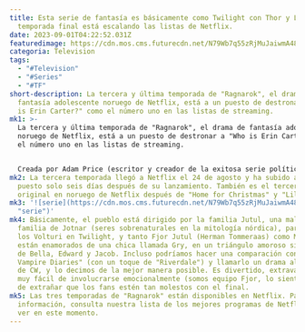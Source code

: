 ```yaml
---
title: Esta serie de fantasía es básicamente como Twilight con Thor y Loki, y su
  temporada final está escalando las listas de Netflix.
date: 2023-09-01T04:22:52.031Z
featuredimage: https://cdn.mos.cms.futurecdn.net/N79Wb7q55zRjMuJaiwmA48-970-80.jpg.webp
categoria: Television
tags:
  - "#Television"
  - "#Series"
  - "#TF"
short-description: La tercera y última temporada de "Ragnarok", el drama de
  fantasía adolescente noruego de Netflix, está a un puesto de destronar a "Who
  is Erin Carter?" como el número uno en las listas de streaming.
mk1: >-
  La tercera y última temporada de "Ragnarok", el drama de fantasía adolescente
  noruego de Netflix, está a un puesto de destronar a "Who is Erin Carter?" como
  el número uno en las listas de streaming.


  Creada por Adam Price (escritor y creador de la exitosa serie política danesa galardonada con un BAFTA, "Borgen"), "Ragnarok" sigue a un adolescente llamado Magne (David Stakston) que descubre que es la reencarnación de Thor, el dios nórdico del trueno, y su medio hermano Laurits (Jonas Strand Gravil) es, como puedes adivinar, Loki, el dios de la travesura. El pueblo también está plagado de cambio climático y contaminación industrial, y la serie se esfuerza por hacer un comentario sobre el estado actual de nuestro mundo.
mk2: La tercera temporada llegó a Netflix el 24 de agosto y ha subido al segundo
  puesto solo seis días después de su lanzamiento. También es el tercer programa
  original en noruego de Netflix después de "Home for Christmas" y "Lilyhammer".
mk3: '![serie](https://cdn.mos.cms.futurecdn.net/N79Wb7q55zRjMuJaiwmA48-970-80.jpg.webp
  "serie")'
mk4: Básicamente, el pueblo está dirigido por la familia Jutul, una malvada
  familia de Jotnar (seres sobrenaturales en la mitología nórdica), parecida a
  los Volturi en Twilight, y tanto Fjor Jutul (Herman Tommeraas) como Magne
  están enamorados de una chica llamada Gry, en un triángulo amoroso similar al
  de Bella, Edward y Jacob. Incluso podríamos hacer una comparación con "The
  Vampire Diaries" (con un toque de "Riverdale") y llamarlo un drama al estilo
  de CW, y lo decimos de la mejor manera posible. Es divertido, extravagante y
  muy fácil de involucrarse emocionalmente (somos equipo Fjor, lo siento). No es
  de extrañar que los fans estén tan molestos con el final.
mk5: Las tres temporadas de "Ragnarok" están disponibles en Netflix. Para más
  información, consulta nuestra lista de los mejores programas de Netflix para
  ver en este momento.
---
```

